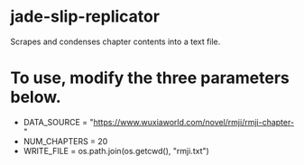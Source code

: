 # jade-slip-replicator
Scrapes and condenses chapter contents into a text file. 

# To use, modify the three parameters below.
* DATA_SOURCE = "https://www.wuxiaworld.com/novel/rmji/rmji-chapter-"
* NUM_CHAPTERS = 20
* WRITE_FILE = os.path.join(os.getcwd(), "rmji.txt")
